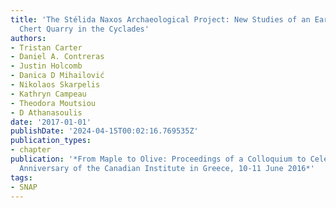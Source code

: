 ```yaml
---
title: 'The Stélida Naxos Archaeological Project: New Studies of an Early Prehistoric
  Chert Quarry in the Cyclades'
authors:
- Tristan Carter
- Daniel A. Contreras
- Justin Holcomb
- Danica D Mihailović
- Nikolaos Skarpelis
- Kathryn Campeau
- Theodora Moutsiou
- D Athanasoulis
date: '2017-01-01'
publishDate: '2024-04-15T00:02:16.769535Z'
publication_types:
- chapter
publication: '*From Maple to Olive: Proceedings of a Colloquium to Celebrate the 40th
  Anniversary of the Canadian Institute in Greece, 10-11 June 2016*'
tags: 
- SNAP
---
```

